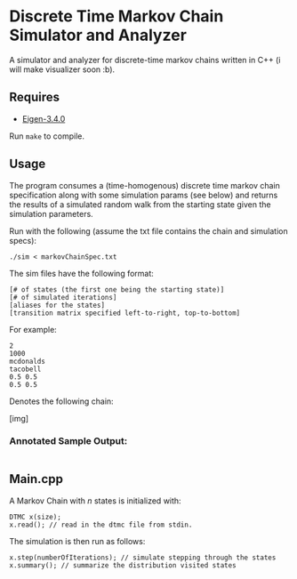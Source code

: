 # Discrete Time Markov Chain Simulator and Analyzer

A simulator and analyzer for discrete-time markov chains written in C++ (i will make visualizer soon :b).

## Requires
- [Eigen-3.4.0](https://eigen.tuxfamily.org/index.php?title=Main_Page)

Run `make` to compile.

## Usage

The program consumes a (time-homogenous) discrete time markov chain specification along with some simulation params (see below) and returns the results of a simulated random walk from the starting state given the simulation parameters.

Run with the following (assume the txt file contains the chain and simulation specs):
```
./sim < markovChainSpec.txt
```

The sim files have the following format:
```
[# of states (the first one being the starting state)]
[# of simulated iterations]
[aliases for the states]
[transition matrix specified left-to-right, top-to-bottom]
```

For example:
```
2
1000
mcdonalds
tacobell
0.5 0.5
0.5 0.5
```
Denotes the following chain:

[img]

### Annotated Sample Output:
```
```

## Main.cpp

A Markov Chain with *n* states is initialized with:
```
DTMC x(size);
x.read(); // read in the dtmc file from stdin.
```

The simulation is then run as follows:
```
x.step(numberOfIterations); // simulate stepping through the states
x.summary(); // summarize the distribution visited states
```
